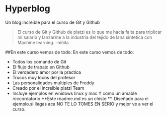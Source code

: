 # Hyperblog
Un blog increible para el curso de Git y Github 
>El curso de Git y Github de platzi es lo que me hacia falta para triplicar mi salario y lanzarme a la industria del tejido de lana sintetica con Machine learning.
>-niñita

##En este curso vemos de todo: En este curso vemos de todo:
* Todos los comando de Git 
* El flujo de trabajo en Github 
* El verdadero amor por la practica 
* Trucos muy locos del profesor 
* Las personalidades multiples de Freddy
* Creado por el increible platzi Team 
* Incluye ejemplos en wnidows linux y mac
Y como un amable reccordatorio **Este readme.md es un chiste **. Diseñado para el ejemplo.si llegas aca NO TE LO TOMES EN SERIO y mejor ve a ver el curso.

